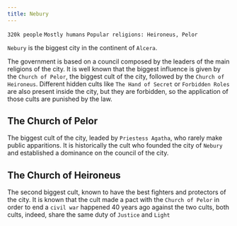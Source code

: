 ```yaml
---
title: Nebury
---
```


`320k people` `Mostly humans` `Popular religions: Heironeus, Pelor`

`Nebury` is the biggest city in the continent of `Alcera`.

The government is based on a council composed by the leaders of the main religions of the city. It is well known that the biggest influence is given by the `Church of Pelor`, the biggest cult of the city, followed by the `Church of Heironeus`. Different hidden cults like `The Hand of Secret` or `Forbidden Roles` are also present inside the city, but they are forbidden, so the application of those cults are punished by the law.

## The Church of Pelor

The biggest cult of the city, leaded by `Priestess Agatha`, who rarely make public apparitions. It is historically the cult who founded the city of `Nebury` and established a dominance on the council of the city.

## The Church of Heironeus

The second biggest cult, known to have the best fighters and protectors of the city. It is known that the cult made a pact with the `Church of Pelor` in order to end a `civil war` happened 40 years ago against the two cults, both cults, indeed, share the same duty of `Justice` and `Light`
